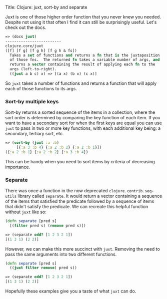 Title: Clojure: juxt, sort-by and separate

Juxt is one of those higher order function that you never knew you needed. Despite not using it that often I find it can still be surprisingly useful. Let's check out the docs.

```clojure
=> (docs juxt)
-------------------------
clojure.core/juxt
([f] [f g] [f g h] [f g h & fs])
  Takes a set of functions and returns a fn that is the juxtaposition
  of those fns.  The returned fn takes a variable number of args, and
  returns a vector containing the result of applying each fn to the
  args (left-to-right).
  ((juxt a b c) x) => [(a x) (b x) (c x)]
```

So `juxt` takes a number of functions and returns a function that will apply each of those functions to its args.

### Sort-by multiple keys

Sort-by returns a sorted sequence of the items in a collection, where the sort
order is determined by comparing the key function of each item. If you want to have a secondary sort for when the first keys are equal you can use `juxt` to pass in two or more key functions, with each additional key being: a secondary, tertiary sort, etc.

```clojure
=> (sort-by (juxt :a :b)
     [{:a 3 :b 4} {:a 2 :b 2} {:a 2 :b 1}])
({:a 2 :b 1} {:a 2 :b 2} {:a 3 :b 4})
```

This can be handy when you need to sort items by criteria of decreasing importance.

### Separate

There was once a function in the now deprecated `clojure.contrib.seq-utils` library called `separate`. It would return a vector containing a sequence of the items that satisfied the predicate followed by a sequence of items that didn't satisfy the predicate. We can recreate this helpful function without `juxt` like so:

```clojure
(defn separate [pred s]
  [(filter pred s) (remove pred s)])

=> (separate odd? [1 2 3 2 1])
[(1 3 1) (2 2)]
```

However, we can make this more succinct with `juxt`. Removing the need to pass the same arguments into two different functions.

```clojure
(defn separate [pred s]
  ((juxt filter remove) pred s))

=> (separate odd? [1 2 3 2 1])
[(1 3 1) (2 2)]
```
Hopefully these examples give you a taste of what `juxt` can do.
